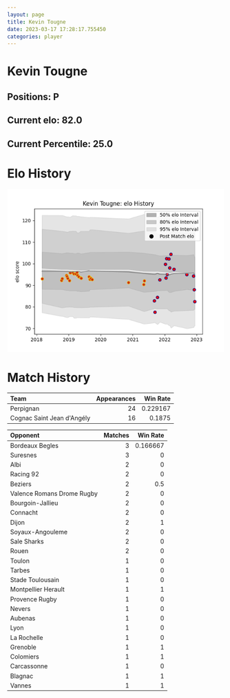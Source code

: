 ```yaml
---  
layout: page  
title: Kevin Tougne  
date: 2023-03-17 17:28:17.755450  
categories: player  
---
```

# Kevin Tougne

## Positions: P

## Current elo: 82.0

## Current Percentile: 25.0

# Elo History


![elo history](history_KevinTougne.png)
# Match History


| Team                       |   Appearances |   Win Rate |
|:---------------------------|--------------:|-----------:|
| Perpignan                  |            24 |   0.229167 |
| Cognac Saint Jean d'Angély |            16 |   0.1875   |

| Opponent                   |   Matches |   Win Rate |
|:---------------------------|----------:|-----------:|
| Bordeaux Begles            |         3 |   0.166667 |
| Suresnes                   |         3 |   0        |
| Albi                       |         2 |   0        |
| Racing 92                  |         2 |   0        |
| Beziers                    |         2 |   0.5      |
| Valence Romans Drome Rugby |         2 |   0        |
| Bourgoin-Jallieu           |         2 |   0        |
| Connacht                   |         2 |   0        |
| Dijon                      |         2 |   1        |
| Soyaux-Angouleme           |         2 |   0        |
| Sale Sharks                |         2 |   0        |
| Rouen                      |         2 |   0        |
| Toulon                     |         1 |   0        |
| Tarbes                     |         1 |   0        |
| Stade Toulousain           |         1 |   0        |
| Montpellier Herault        |         1 |   1        |
| Provence Rugby             |         1 |   0        |
| Nevers                     |         1 |   0        |
| Aubenas                    |         1 |   0        |
| Lyon                       |         1 |   0        |
| La Rochelle                |         1 |   0        |
| Grenoble                   |         1 |   1        |
| Colomiers                  |         1 |   1        |
| Carcassonne                |         1 |   0        |
| Blagnac                    |         1 |   1        |
| Vannes                     |         1 |   1        |